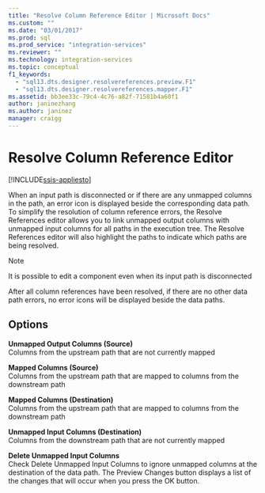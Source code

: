 ```yaml
---
title: "Resolve Column Reference Editor | Microsoft Docs"
ms.custom: ""
ms.date: "03/01/2017"
ms.prod: sql
ms.prod_service: "integration-services"
ms.reviewer: ""
ms.technology: integration-services
ms.topic: conceptual
f1_keywords: 
  - "sql13.dts.designer.resolvereferences.preview.F1"
  - "sql13.dts.designer.resolvereferences.mapper.F1"
ms.assetid: bb3ee33c-79c4-4c76-a82f-71581b4a60f1
author: janinezhang
ms.author: janinez
manager: craigg
---
```

# Resolve Column Reference Editor

[!INCLUDE[ssis-appliesto](../../includes/ssis-appliesto-ssvrpluslinux-asdb-asdw-xxx.md)]


  When an input path is disconnected or if there are any unmapped columns in the path, an error icon is displayed beside the corresponding data path. To simplify the resolution of column reference errors, the Resolve References editor allows you to link unmapped output columns with unmapped input columns for all paths in the execution tree. The Resolve References editor will also highlight the paths to indicate which paths are being resolved.  
  
> [!NOTE]  
>  It is possible to edit a component even when its input path is disconnected  
  
 After all column references have been resolved, if there are no other data path errors, no error icons will be displayed beside the data paths.  
  
## Options  
 **Unmapped Output Columns (Source)**    
 Columns from the upstream path that are not currently mapped  
  
**Mapped Columns (Source)**    
 Columns from the upstream path that are mapped to columns from the downstream path  
  
**Mapped Columns (Destination)**    
 Columns from the upstream path that are mapped to columns from the downstream path  
  
**Unmapped Input Columns (Destination)**    
 Columns from the downstream path that are not currently mapped  
  
**Delete Unmapped Input Columns**  
 Check Delete Unmapped Input Columns to ignore unmapped columns at the destination of the data path. The Preview Changes button displays a list of the changes that will occur when you press the OK button.  
  
  
